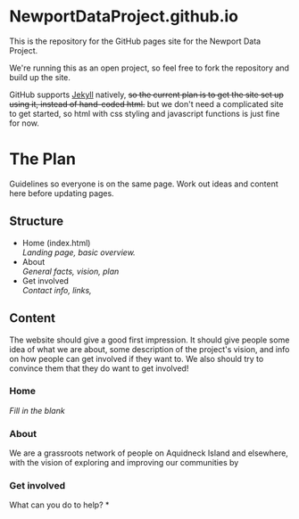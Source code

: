 # NewportDataProject.github.io

This is the repository for the GitHub pages site for the Newport Data
Project.

We're running this as an open project, so feel free to fork the
repository and build up the site.

GitHub supports [Jekyll](http://jekyllrb.com) natively,
~~so the current plan is to get the site set up using it, instead of
hand-coded html.~~ but we don't need a complicated site to get started,
so html with css styling and javascript functions is just fine for now.

# The Plan
Guidelines so everyone is on the same page. Work out ideas and content here before updating pages.

## Structure
* Home (index.html)  
_Landing page, basic overview._  
* About  
_General facts, vision, plan_  
* Get involved  
_Contact info, links,_  


## Content
The website should give a good first impression. It should give people
some idea of what we are about, some description of the project's vision,
and info on how people can get involved if they want to.  We also should
try to convince them that they do want to get involved!

### Home  
_Fill in the blank_
### About  
We are a grassroots network of people on Aquidneck Island and elsewhere,
with the vision of exploring and improving our communities by
### Get involved  
What can you do to help?
*

